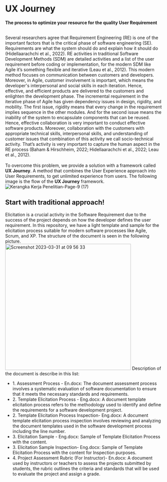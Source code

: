 # UX Journey<br>
<b>The process to optimize your resource for the quality User Requirement</b><br><br>

Several researchers agree that Requirement Engineering (RE) is one of the important factors that is the critical phase of software engineering (SE). Requirements are what the system should do and explain how it should do (Hidellaarachchi et al., 2022). RE activities in traditional Software Development Methods (SDM) are detailed activities and a list of the user requirement before coding or implementation, for the modern SDM like Agile it’s something flexible and iterative (Leau et al., 2012). This modern method focuses on communication between customers and developers. Moreover, in Agile, customer involvement is important, which means the developer's interpersonal and social skills in each iteration. Hence, effective, and efficient products are delivered to the customers and enlighten the development phase. The incremental requirement in the iterative phase of Agile has given dependency issues in design, rigidity, and mobility. The first issue, rigidity means that every change in the requirement implies sequence in the other modules. And for the second issue means the inability of the system to encapsulate components that can be reused. Hence, effective collaboration is very important to conduct effective software products. Moreover, collaboration with the customers with appropriate technical skills, interpersonal skills, and understanding of customer issues that combination of this activity we call socio-technical activity. That’s activity is very important to capture the human aspect in the RE process (Baham & Hirschheim, 2022; Hidellaarachchi et al., 2022; Leau et al., 2012). <br><br>
To overcome this problem, we provide a solution with a framework called <b>UX Journey</b>. A method that combines the User Experience approach into User Requirements, to get unlimited experience from users. The following image is the flow of the <b>UX Journey</b> framework.<br> 
![Kerangka Kerja Penelitian-Page-9 (17)](https://user-images.githubusercontent.com/993712/229009784-0f9bf017-2f55-4717-b61b-d2106fbfc56c.svg)

<h2>Start with traditional approach!</h2>
Elicitation is a crucial activity in the Software Requirement due to the success of the project depends on how the developer defines the user requirement. In this repository, we have a light template and sample for the elicitation process suitable for modern software processes like Agile, Scrum, and XP. The structure of the document is seen in the following picture.<br>
<img width="403" alt="Screenshot 2023-03-31 at 09 56 33" src="https://user-images.githubusercontent.com/993712/229012113-6877e98c-3dc1-47a1-afac-856ad4c1098f.png">
Description of the document is describe in this list:<br>
<ul>
<li>1. Assessment Process - En.docx: The document assessment process involves a systematic evaluation of software documentation to ensure that it meets the necessary standards and requirements.</li>
<li>2. Template Elicitation Process - Eng.docx: A document template elicitation process refers to the methodology used to identify and define the requirements for a software development project.</li>
<li>2. Template Elicitation Process Inspection- Eng.docx: A document template elicitation process inspection involves reviewing and analyzing the document templates used in the software development process including the line number.</li>
<li>3. Elicitation Sample - Eng.docx: Sample of Template Elicitation Process with the content.</li>
<li>3. Elicitation Sample Inspection- Eng.docx: Sample of Template Elicitation Process with the content for Inspection purposes.</li>
<li>4. Project Assessment Rubric (For Instructor)- En.docx: A document used by instructors or teachers to assess the projects submitted by students, the rubric outlines the criteria and standards that will be used to evaluate the project and assign a grade.</li>
</ul>  
